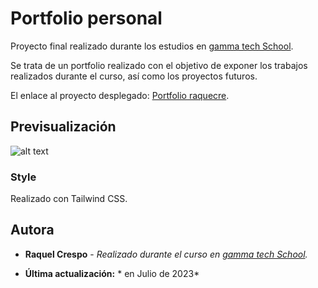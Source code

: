# Portfolio personal

Proyecto final realizado durante los estudios en [gamma tech School](https://www.gammatech.school/).

Se trata de un portfolio realizado con el objetivo de exponer los trabajos realizados durante el curso, así como los proyectos futuros.


El enlace al proyecto desplegado: [Portfolio raquecre](https://portfolio-raquecre.netlify.app/).

## Previsualización

![alt text](https://i.imgur.com/ljk2g3a.png)



### Style 

Realizado con Tailwind CSS.



## Autora

  - **Raquel Crespo** - *Realizado durante el curso en [gamma tech School](https://www.gammatech.school/).* 



  - **Última actualización:** * en Julio de  2023*
    


